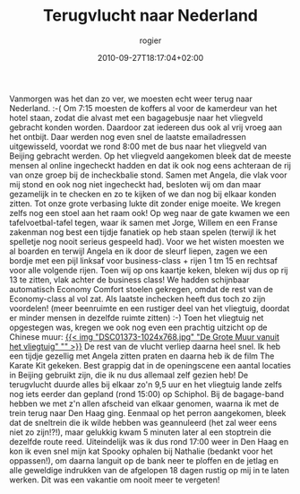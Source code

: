 ﻿---
title: Terugvlucht naar Nederland
author: rogier
type: post
date: 2010-09-27T18:17:04+02:00
url: /weblog/2010/09/27/terugvlucht-naar-nederland/
commentFolder: 2010-09-27-terugvlucht-naar-nederland
categories:
- Vakantie
tags:
- Beijing
- China
resources:
- src: DSC01373-1024x768.jpg
  title: De Grote Muur vanuit het vliegtuig

---
Vanmorgen was het dan zo ver, we moesten echt weer terug naar Nederland. :-(
Om 7:15 moesten de koffers al voor de kamerdeur van het hotel staan, zodat die alvast met een bagagebusje naar het vliegveld gebracht konden worden. Daardoor zat iedereen dus ook al vrij vroeg aan het ontbijt. Daar werden nog even snel de laatste emailadressen uitgewisseld, voordat we rond 8:00 met de bus naar het vliegveld van Beijing gebracht werden.
Op het vliegveld aangekomen bleek dat de meeste mensen al online ingecheckt hadden en dat ik ook nog eens achteraan de rij van onze groep bij de incheckbalie stond. Samen met Angela, die vlak voor mij stond en ook nog niet ingecheckt had, besloten wij om dan maar gezamelijk in te checken en zo te kijken of we dan nog bij elkaar konden zitten. Tot onze grote verbasing lukte dit zonder enige moeite. We kregen zelfs nog een stoel aan het raam ook! 
Op weg naar de gate kwamen we een tafelvoetbal-tafel tegen, waar ik samen met Jorge, Willem en een Franse zakenman nog best een tijdje fanatiek op heb staan spelen (terwijl ik het spelletje nog nooit serieus gespeeld had). Voor we het wisten moesten we al boarden en terwijl Angela en ik door de sleurf liepen, zagen we een bordje met een pijl linksaf voor business-class + rijen 1 tm 15 en rechtsaf voor alle volgende rijen. Toen wij op ons kaartje keken, bleken wij dus op rij 13 te zitten, vlak achter de business class! We hadden schijnbaar automatisch Economy Comfort stoelen gekregen, omdat de rest van de Economy-class al vol zat. Als laatste inchecken heeft dus toch zo zijn voordelen! (meer beenruimte en een rustiger deel van het vliegtuig, doordat er minder mensen in dezelfde ruimte zitten) :-)
Toen het vliegtuig net opgestegen was, kregen we ook nog even een prachtig uitzicht op de Chinese muur:
[{{< img "DSC01373-1024x768.jpg" "De Grote Muur vanuit het vliegtuig"  "" >}}](http://www.progz.nl/weblog/wp-content/uploads/2010/09/DSC01373.jpg)
De rest van de vlucht verliep daarna heel snel. Ik heb een tijdje gezellig met Angela zitten praten en daarna heb ik de film The Karate Kit gekeken. Best grappig dat in de openingscene een aantal locaties in Beijing gebruikt zijn, die ik nu dus allemaal zelf gezien heb!
De terugvlucht duurde alles bij elkaar zo'n 9,5 uur en het vliegtuig lande zelfs nog iets eerder dan gepland (rond 15:00) op Schiphol. Bij de bagage-band hebben we met z'n allen afscheid van elkaar genomen, waarna ik met de trein terug naar Den Haag ging. Eenmaal op het perron aangekomen, bleek dat de sneltrein die ik wilde hebben was geannuleerd (het zal weer eens niet zo zijn!?!), maar gelukkig kwam 5 minuten later al een stoptrein die dezelfde route reed. Uiteindelijk was ik dus rond 17:00 weer in Den Haag en kon ik even snel mijn kat Spooky ophalen bij Nathalie (bedankt voor het oppassen!), om daarna languit op de bank neer te ploffen en de jetlag en alle geweldige indrukken van de afgelopen 18 dagen rustig op mij in te laten werken.
Dit was een vakantie om nooit meer te vergeten!
